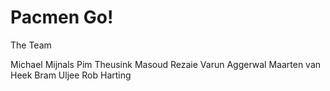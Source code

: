 # Pacmen Go!


The Team

Michael Mijnals
Pim Theusink
Masoud Rezaie
Varun Aggerwal
Maarten van Heek
Bram Uljee
Rob Harting